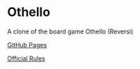 # Othello
A clone of the board game Othello (Reversi)

[GitHub Pages](https://rwieland.github.io/Othello/)

[Official Rules](http://usothello.org/misc/USOA_Tourn_Rules.pdf)
